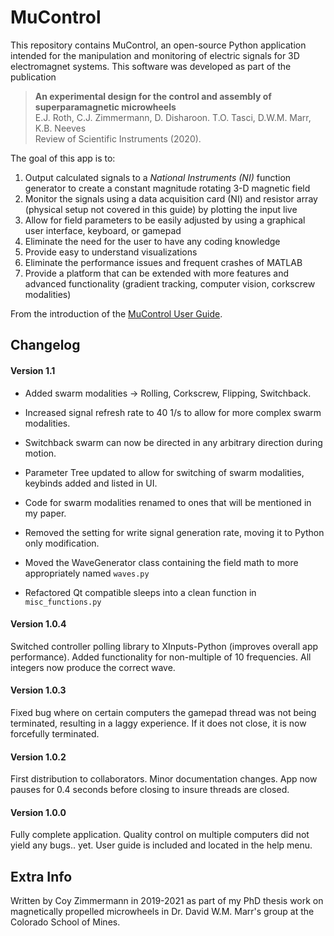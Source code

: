 # MuControl

This repository contains MuControl, an open-source Python application intended for the manipulation and monitoring of electric signals for 3D electromagnet systems. This software was developed as part of the publication

> **An experimental design for the control and assembly of superparamagnetic microwheels** <br/>
> E.J. Roth, C.J. Zimmermann, D. Disharoon. T.O. Tasci, D.W.M. Marr, K.B. Neeves <br/>
> Review of Scientific Instruments (2020).


The goal of this app is to:

1. Output calculated signals to a *National Instruments (NI)* function generator to create a constant magnitude
   rotating 3-D magnetic field
2. Monitor the signals using a data acquisition card (NI) and resistor array (physical setup not covered in this guide)
   by plotting the input live
3. Allow for field parameters to be easily adjusted by using a graphical user interface, keyboard, or gamepad
4. Eliminate the need for the user to have any coding knowledge
5. Provide easy to understand visualizations
6. Eliminate the performance issues and frequent crashes of MATLAB
7. Provide a platform that can be extended with more features and advanced functionality (gradient tracking,
   computer vision, corkscrew modalities)
   
From the introduction of the [MuControl User Guide](https://czimm79.github.io/mucontrol-userguide/index.html).


## Changelog

#### Version 1.1

* Added swarm modalities -> Rolling, Corkscrew, Flipping, Switchback.
* Increased signal refresh rate to 40 1/s to allow for more complex swarm modalities.
* Switchback swarm can now be directed in any arbitrary direction during motion.
* Parameter Tree updated to allow for switching of swarm modalities, keybinds added and listed in UI.
* Code for swarm modalities renamed to ones that will be mentioned in my paper.

* Removed the setting for write signal generation rate, moving it to Python only modification.
* Moved the WaveGenerator class containing the field math to more appropriately named `waves.py`
* Refactored Qt compatible sleeps into a clean function in `misc_functions.py`


#### Version 1.0.4
Switched controller polling library to XInputs-Python (improves overall app performance).
Added functionality for non-multiple of 10 frequencies. All integers now produce the correct wave.

#### Version 1.0.3
Fixed bug where on certain computers the gamepad thread was not being terminated, resulting in a laggy experience. If it does not close, it is now
forcefully terminated.

#### Version 1.0.2
First distribution to collaborators. Minor documentation changes. App now pauses for 0.4 seconds before closing 
to insure threads are closed.

#### Version 1.0.0
Fully complete application. Quality control on multiple computers did not yield any bugs.. yet. User guide
is included and located in the help menu.


## Extra Info
Written by Coy Zimmermann in 2019-2021 as part of my PhD thesis work on magnetically propelled microwheels in Dr. David W.M.
Marr's group at the Colorado School of Mines.
